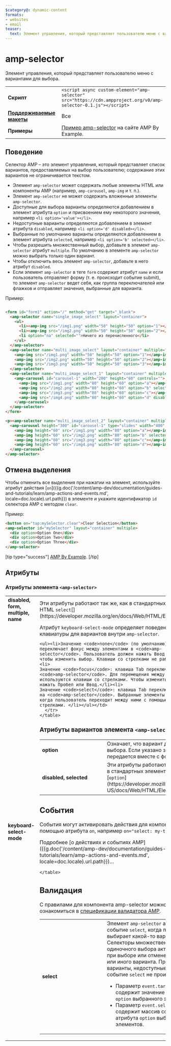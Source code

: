 ```yaml
---
$category@: dynamic-content
formats:
- websites
- email
teaser:
  text: Элемент управления, который представляет пользователю меню с вариантами для выбора.
---
```




<!--
       Copyright 2016 The AMP HTML Authors. All Rights Reserved.

       Licensed under the Apache License, Version 2.0 (the "License");
     you may not use this file except in compliance with the License.
     You may obtain a copy of the License at

     http://www.apache.org/licenses/LICENSE-2.0

     Unless required by applicable law or agreed to in writing, software
     distributed under the License is distributed on an "AS-IS" BASIS,
     WITHOUT WARRANTIES OR CONDITIONS OF ANY KIND, either express or implied.
     See the License for the specific language governing permissions and
     limitations under the License.
-->

# amp-selector

Элемент управления, который представляет пользователю меню с вариантами для выбора.

<table>
  <tr>
    <td class="col-fourty" width="40%"><strong>Скрипт</strong></td>
    <td><code>&lt;script async custom-element="amp-selector" src="https://cdn.ampproject.org/v0/amp-selector-0.1.js">&lt;/script></code></td>
  </tr>
  <tr>
    <td class="col-fourty"><strong><a href="{{g.doc('/content/amp-dev/documentation/guides-and-tutorials/develop/style_and_layout/control_layout.md', locale=doc.locale).url.path}}">Поддерживаемые макеты</a></strong></td>
    <td>Все</td>
  </tr>
  <tr>
    <td class="col-fourty"><strong>Примеры</strong></td>
    <td><a href="https://ampbyexample.com/components/amp-selector/">Пример amp-selector</a> на сайте AMP By Example.</td>
  </tr>
</table>


## Поведение

Селектор AMP – это элемент управления, который представляет список вариантов, предоставляемых на выбор пользователю; содержание этих вариантов не ограничивается текстом.

* Элемент `amp-selector` может содержать любые элементы HTML или компоненты AMP (например, `amp-carousel`, `amp-img` и т. п.).
* Элемент `amp-selector` не может содержать вложенные элементы `amp-selector`.
* Доступные для выбора варианты определяются добавлением в элемент атрибута `option` и присвоением ему некоторого значения, например `<li option='value'></li>`.
* Недоступные варианты определяются добавлением в элемент атрибута `disabled`, например `<li option='d' disabled></li>`.
* Выбранные по умолчанию варианты определяются добавлением в элемент атрибута `selected`, например `<li option='b' selected></li>`.
* Чтобы разрешить множественный выбор, добавьте в элемент `amp-selector` атрибут `multiple`.  По умолчанию в элементе `amp-selector` можно выбрать только один вариант.
* Чтобы отключить весь элемент `amp-selector`, добавьте в него атрибут `disabled`.
* Если элемент `amp-selector` в теге `form` содержит атрибут `name` и если пользователь отправляет форму (т. е. происходит событие submit), то элемент `amp-selector` ведет себя, как группа переключателей или флажков и отправляет значения, выбранные для варианта.

Пример:

```html

<form id="form1" action="/" method="get" target="_blank">
  <amp-selector name="single_image_select" layout="container">
    <ul>
      <li><amp-img src="/img1.png" width="50" height="50" option="1"></amp-img></li>
      <li><amp-img src="/img2.png" width="50" height="50" option="2"></amp-img></li>
      <li option="na" selected="">Ничего из перечисленного</li>
    </ul>
  </amp-selector>
  <amp-selector name="multi_image_select" layout="container" multiple="">
    <amp-img src="/img1.png" width="50" height="50" option="1"></amp-img>
    <amp-img src="/img2.png" width="50" height="50" option="2"></amp-img>
    <amp-img src="/img3.png" width="50" height="50" option="3"></amp-img>
  </amp-selector>
  <amp-selector name="multi_image_select_1" layout="container" multiple="">
    <amp-carousel id="carousel-1" width="200" height="60" controls="">
      <amp-img src="/img1.png" width="80" height="60" option="a"></amp-img>
      <amp-img src="/img2.png" width="80" height="60" option="b" selected=""></amp-img>
      <amp-img src="/img3.png" width="80" height="60" option="c"></amp-img>
      <amp-img src="/img4.png" width="80" height="60" option="d" disabled=""></amp-img>
    </amp-carousel>
  </amp-selector>
</form>

<p><amp-selector name="multi_image_select_2" layout="container" multiple="" form="form1">
  <amp-carousel height="300" id="carousel-1" type="slides" width="400" controls="">
    <amp-img height="60" src="/img1.png" width="80" option="a"></amp-img>
    <amp-img height="60" src="/img2.png" width="80" option="b" selected=""></amp-img>
    <amp-img height="60" src="/img3.png" width="80" option="c"></amp-img>
    <amp-img height="60" src="/img4.png" width="80" option="d"></amp-img>
  </amp-carousel>
</amp-selector>
```

## Отмена выделения

Чтобы отменить все выделения при нажатии на элемент, используйте атрибут действия [`on`]({{g.doc('/content/amp-dev/documentation/guides-and-tutorials/learn/amp-actions-and-events.md', locale=doc.locale).url.path}}) в элементе и укажите идентификатор `id` селектора AMP с методом `clear`.

Пример:

```html
<button on="tap:mySelector.clear">Clear Selection</button>
<amp-selector id="mySelector" layout="container" multiple>
  <div option>Option One</div>
  <div option>Option Two</div>
  <div option>Option Three</div>
</amp-selector>
```

[tip type="success"] [AMP By Example](https://ampbyexample.com/components/amp-selector/).
[/tip]

## Атрибуты

### Атрибуты элемента `<amp-selector>`

<table>
  <tr>
    <td width="40%"><strong>disabled, form, multiple, name</strong></td>
    <td>Эти атрибуты работают так же, как в стандартных элементах HTML <code>select</code>[](https://developer.mozilla.org/en/docs/Web/HTML/Element/select).</td>
  </tr>
  <tr>
    <td width="40%"><strong>keyboard-select-mode</strong></td>
    <td>Атрибут <code>keyboard-select-mode</code> определяет поведение клавиатуры для вариантов внутри <code>amp-selector</code>.

    <ul><li>Значение <code>none</code> (по умолчанию): клавиша Tab переключает фокус между элементами в <code>amp-selector</code>. Пользователь должен нажать Ввод или Пробел, чтобы изменить выбор. Клавиши со стрелками не работают. </li><li>
    Значение <code>focus</code>: клавиша Tab переключает фокус на <code>amp-selector</code>. Для перемещения между элементами используются клавиши со стрелками. Чтобы изменить выбор, нужно нажать Пробел или Ввод.</li><li>
    Значение <code>select</code>: клавиша Tab переключается фокус на <code>amp-selector</code>. Выбранные элементы меняются, когда пользователь переходит между ними с помощью клавиш со стрелками. </li></ul></td>
      </tr>
    </table>

### Атрибуты вариантов элемента `<amp-selector>`

<table>
  <tr>
    <td width="40%"><strong>option</strong></td>
    <td>Означает, что вариант доступен для выбора.  Если указано значение, оно передается вместе с формой.</td>
  </tr>
  <tr>
    <td width="40%"><strong>disabled, selected</strong></td>
    <td>Эти атрибуты работают так же, как в стандартных элементах HTML [<code>option</code>](https://developer.mozilla.org/en-US/docs/Web/HTML/Element/option).</td>
  </tr>
</table>

## События

События могут активировать действия для компонентов AMP с помощью атрибута `on`,
например `on="select: my-tab.show"`.

Подробнее [о действиях и событиях AMP]({{g.doc('/content/amp-dev/documentation/guides-and-tutorials/learn/amp-actions-and-events.md', locale=doc.locale).url.path}})…

<table>
  <tr>
    <td width="40%"><strong>select</strong></td>
    <td>Элемент <code>amp-selector</code> активирует событие <code>select</code>, когда пользователь выбирает какой-то вариант.
      Селекторы множественного и одиночного выбора активируют его при выборе или отмене выбора того или иного варианта.
      При нажатии на варианты, недоступные для выбора, событие <code>select</code> не происходит.
      <ul>
      <li>
        Параметр <code>event.targetOption</code> содержит значение атрибута <code>option</code>  выбранного элемента.</li>
      <li>
        Параметр <code>event.selectedOptions</code> содержит массив со значениями атрибута <code>option</code>  выбранных элементов.
      </li>
        </ul></td>
      </tr>

    </table>

## Валидация

С правилами для компонента amp-selector можно ознакомиться в [спецификации валидатора AMP](https://github.com/ampproject/amphtml/blob/master/extensions/amp-selector/validator-amp-selector.protoascii).
